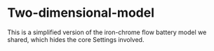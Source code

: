 # Two-dimensional-model
This is a simplified version of the iron-chrome flow battery model we shared, which hides the core Settings involved.
